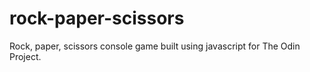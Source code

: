 # rock-paper-scissors

Rock, paper, scissors console game built using javascript for The Odin Project.